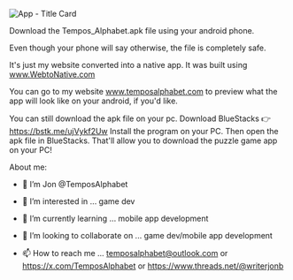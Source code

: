 ![App - Title Card](https://github.com/user-attachments/assets/b001e68e-8ac0-4c72-8ed4-bc5864e7a36b)




























Download the Tempos_Alphabet.apk file using your android phone.

Even though your phone will say otherwise, the file is completely safe.

It's just my website converted into a native app. It was built using www.WebtoNative.com

You can go to my website www.temposalphabet.com to preview what the app will look like on your android, if you'd like.





You can still download the apk file on your pc.
Download BlueStacks 👉 https://bstk.me/ujVykf2Uw 
Install the program on your PC. Then open the apk file in BlueStacks.
That'll allow you to download the puzzle game app on your PC!


About me: 

- 👋 I’m Jon @TemposAlphabet
  
- 👀 I’m interested in ... game dev
  
- 🌱 I’m currently learning ... mobile app development
  
- 💞️ I’m looking to collaborate on ... game dev/mobile app development
  
- 📫 How to reach me ... temposalphabet@outlook.com or https://x.com/TemposAlphabet or https://www.threads.net/@writerjonb
  







